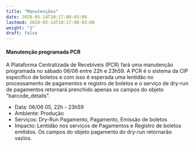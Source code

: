 ```yaml
---
title: "Manutenções"
date: 2020-05-14T10:17:00-03:00
lastmod: 2020-05-14T10:17:00-03:00
weight: "1"
draft: false
---
```


#### Manutenção programada PCR

A Plataforma Centralizada de Recebíveis (PCR) fará uma manutenção programada no sábado 06/06 entre 22h e 23h59.  A PCR é o sistema da CIP específico de boletos e com isso é esperada uma lentidão no processamento de pagamentos e registro de boletos e o serviço de dry-run de pagamentos retornará prenchido apenas os campos do objeto "barcode_details".

* Data: 06/06 05, 22h - 23h59
* Ambiente: Produção
* Serviços: Dry-Run Pagamento, Pagamento, Emissão de boletos
* Impacto: Lentidão nos serviços de Pagamentos e Registro de boletos emitidos. Os campos do objeto pagamento do dry-run retornarão vazios. 
